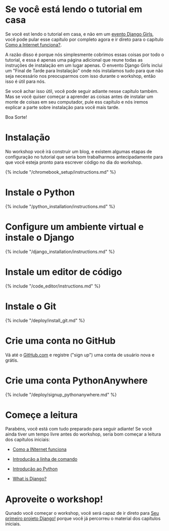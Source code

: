 # Se você está lendo o tutorial em casa

Se você est lendo o tutorial em casa, e não em um [evento Django Girls](https://djangogirls.org/events/), você pode pular esse capítulo por completo agora e ir direto para o capítulo [Como a Internet funciona?](../how_the_internet_works/README.md).

A razão disso é porque nós simplesmente cobrimos essas coisas por todo o tutorial, e essa é apenas uma página adicional que reune todas as instruções de instalação em um lugar apenas. O envento Django Girls inclui um "Final de Tarde para Instalação" onde nós instalamos tudo para que não seja necessário nos preocuparmos com isso durante o workshop, então isso é útil para nós.

Se você achar isso útil, você pode seguir adiante nesse capítulo também. Mas se você quiser começar a aprender as coisas antes de instalar um monte de coisas em seu computador, pule ess capítulo e nós iremos explicar a parte sobre instalação para você mais tarde.

Boa Sorte!

# Instalação
No workshop você irá construir um blog, e existem algumas etapas de configuração no tutorial que seria bom trabalharmos antecipadamente para que você esteja pronto para escrever código no dia do workshop.

<!--sec data-title="Chromebook setup (if you're using one)"
data-id="chromebook_setup" data-collapse=true ces-->
{% include "/chromebook_setup/instructions.md" %}
<!--endsec-->

# Instale o Python
{% include "/python_installation/instructions.md" %}

# Configure um ambiente virtual e instale o Django
{% include "/django_installation/instructions.md" %}

# Instale um editor de código
{% include "/code_editor/instructions.md" %}

# Instale o Git
{% include "/deploy/install_git.md" %}

# Crie uma conta no GitHub
Vá até o [GitHub.com](https://www.github.com) e registre ("sign up") uma conta de usuário nova e grátis.

# Crie uma conta PythonAnywhere
{% include "/deploy/signup_pythonanywhere.md" %}


# Começe a leitura

Parabéns, você está com tudo preparado para seguir adiante! Se você ainda tiver um tempo livre antes do workshop, seria bom começar a leitura dos capítulos iniciais:

* [Como a INternet funciona](../how_the_internet_works/README.md)

* [Introdução a linha de comando](../intro_to_command_line/README.md)

* [Introdução ao Python](../python_introduction/README.md)

* [What is Django?](../django/README.md)


# Aproveite o workshop!

Qunado você começar o workshop, você será capaz de ir direto para [Seu primeiro projeto Django!](../django_start_project/README.md) porque você já percorreu o material dos capítulos iniciais.
